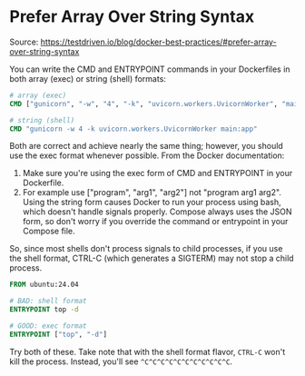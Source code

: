 # Prefer Array Over String Syntax

Source: https://testdriven.io/blog/docker-best-practices/#prefer-array-over-string-syntax

You can write the CMD and ENTRYPOINT commands in your Dockerfiles in both array (exec) or string (shell) formats:

```dockerfile
# array (exec)
CMD ["gunicorn", "-w", "4", "-k", "uvicorn.workers.UvicornWorker", "main:app"]

# string (shell)
CMD "gunicorn -w 4 -k uvicorn.workers.UvicornWorker main:app"
```

Both are correct and achieve nearly the same thing; however, you should use the exec format whenever possible. From the Docker documentation:

1. Make sure you're using the exec form of CMD and ENTRYPOINT in your Dockerfile.
2. For example use ["program", "arg1", "arg2"] not "program arg1 arg2". Using the string form causes Docker to run your process using bash, which doesn't handle signals properly. Compose always uses the JSON form, so don't worry if you override the command or entrypoint in your Compose file.

So, since most shells don't process signals to child processes, if you use the shell format, CTRL-C (which generates a SIGTERM) may not stop a child process.

```dockerfile
FROM ubuntu:24.04

# BAD: shell format
ENTRYPOINT top -d

# GOOD: exec format
ENTRYPOINT ["top", "-d"]
```

Try both of these. Take note that with the shell format flavor, `CTRL-C` won't kill the process. Instead, you'll see `^C^C^C^C^C^C^C^C^C^C^C`.

